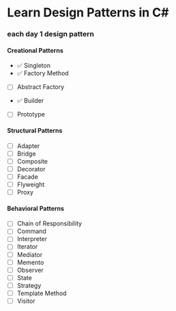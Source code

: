 #  Learn Design Patterns in C#

### each day 1 design pattern

#### Creational Patterns
- ✅ Singleton
- ✅ Factory Method
- [ ] Abstract Factory
- ✅ Builder
- [ ] Prototype

#### Structural Patterns
- [ ] Adapter
- [ ] Bridge
- [ ] Composite
- [ ] Decorator
- [ ] Facade
- [ ] Flyweight
- [ ] Proxy

#### Behavioral Patterns
- [ ] Chain of Responsibility
- [ ] Command
- [ ] Interpreter
- [ ] Iterator
- [ ] Mediator
- [ ] Memento
- [ ] Observer
- [ ] State
- [ ] Strategy
- [ ] Template Method
- [ ] Visitor
